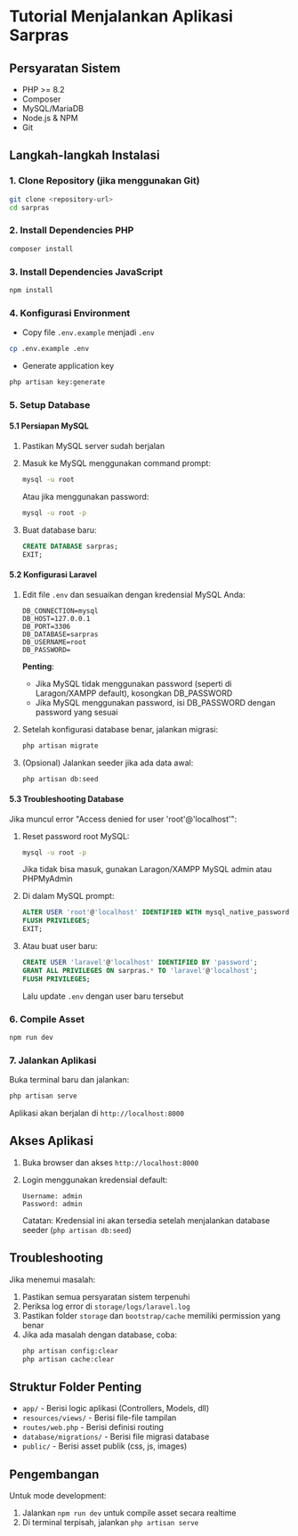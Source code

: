 # Tutorial Menjalankan Aplikasi Sarpras

## Persyaratan Sistem
- PHP >= 8.2
- Composer
- MySQL/MariaDB
- Node.js & NPM
- Git

## Langkah-langkah Instalasi

### 1. Clone Repository (jika menggunakan Git)
```bash
git clone <repository-url>
cd sarpras
```

### 2. Install Dependencies PHP
```bash
composer install
```

### 3. Install Dependencies JavaScript
```bash
npm install
```

### 4. Konfigurasi Environment
- Copy file `.env.example` menjadi `.env`
```bash
cp .env.example .env
```
- Generate application key
```bash
php artisan key:generate
```

### 5. Setup Database

#### 5.1 Persiapan MySQL
1. Pastikan MySQL server sudah berjalan
2. Masuk ke MySQL menggunakan command prompt:
   ```bash
   mysql -u root
   ```
   Atau jika menggunakan password:
   ```bash
   mysql -u root -p
   ```

3. Buat database baru:
   ```sql
   CREATE DATABASE sarpras;
   EXIT;
   ```

#### 5.2 Konfigurasi Laravel
1. Edit file `.env` dan sesuaikan dengan kredensial MySQL Anda:
   ```
   DB_CONNECTION=mysql
   DB_HOST=127.0.0.1
   DB_PORT=3306
   DB_DATABASE=sarpras
   DB_USERNAME=root
   DB_PASSWORD=
   ```
   
   **Penting**: 
   - Jika MySQL tidak menggunakan password (seperti di Laragon/XAMPP default), kosongkan DB_PASSWORD
   - Jika MySQL menggunakan password, isi DB_PASSWORD dengan password yang sesuai

2. Setelah konfigurasi database benar, jalankan migrasi:
   ```bash
   php artisan migrate
   ```

3. (Opsional) Jalankan seeder jika ada data awal:
   ```bash
   php artisan db:seed
   ```

#### 5.3 Troubleshooting Database
Jika muncul error "Access denied for user 'root'@'localhost'":

1. Reset password root MySQL:
   ```bash
   mysql -u root -p
   ```
   Jika tidak bisa masuk, gunakan Laragon/XAMPP MySQL admin atau PHPMyAdmin

2. Di dalam MySQL prompt:
   ```sql
   ALTER USER 'root'@'localhost' IDENTIFIED WITH mysql_native_password BY '';
   FLUSH PRIVILEGES;
   EXIT;
   ```
   
3. Atau buat user baru:
   ```sql
   CREATE USER 'laravel'@'localhost' IDENTIFIED BY 'password';
   GRANT ALL PRIVILEGES ON sarpras.* TO 'laravel'@'localhost';
   FLUSH PRIVILEGES;
   ```
   Lalu update `.env` dengan user baru tersebut

### 6. Compile Asset
```bash
npm run dev
```

### 7. Jalankan Aplikasi
Buka terminal baru dan jalankan:
```bash
php artisan serve
```

Aplikasi akan berjalan di `http://localhost:8000`

## Akses Aplikasi
1. Buka browser dan akses `http://localhost:8000`
2. Login menggunakan kredensial default:
   ```
   Username: admin
   Password: admin
   ```
   
   Catatan: Kredensial ini akan tersedia setelah menjalankan database seeder (`php artisan db:seed`)

## Troubleshooting

Jika menemui masalah:

1. Pastikan semua persyaratan sistem terpenuhi
2. Periksa log error di `storage/logs/laravel.log`
3. Pastikan folder `storage` dan `bootstrap/cache` memiliki permission yang benar
4. Jika ada masalah dengan database, coba:
   ```bash
   php artisan config:clear
   php artisan cache:clear
   ```

## Struktur Folder Penting

- `app/` - Berisi logic aplikasi (Controllers, Models, dll)
- `resources/views/` - Berisi file-file tampilan
- `routes/web.php` - Berisi definisi routing
- `database/migrations/` - Berisi file migrasi database
- `public/` - Berisi asset publik (css, js, images)

## Pengembangan

Untuk mode development:
1. Jalankan `npm run dev` untuk compile asset secara realtime
2. Di terminal terpisah, jalankan `php artisan serve`
